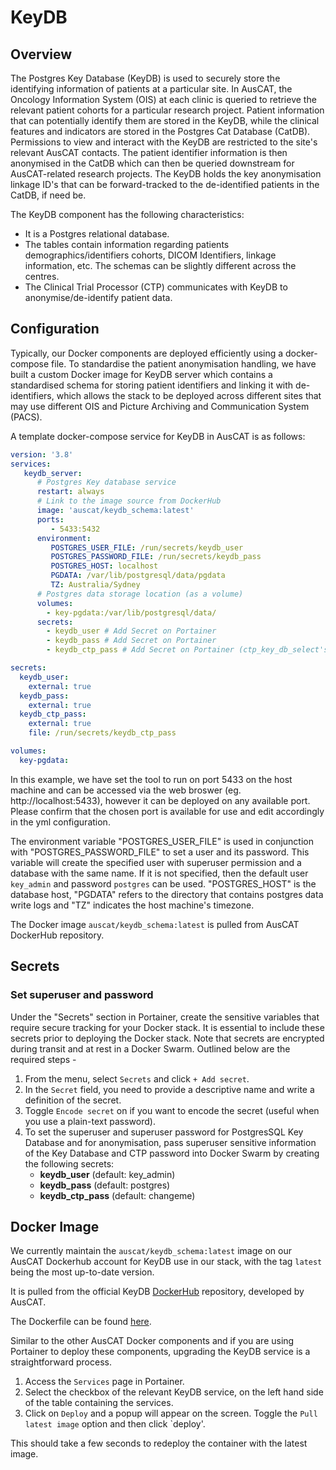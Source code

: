 # KeyDB

## Overview

The Postgres Key Database (KeyDB) is used to securely store the identifying information of patients at a particular site. In AusCAT, the Oncology Information System (OIS) at each clinic is queried to retrieve the relevant patient cohorts for a particular research project. Patient information that can potentially identify them are stored in the KeyDB, while the clinical features and indicators are stored in the Postgres Cat Database (CatDB). Permissions to view and interact with the KeyDB are restricted to the site's relevant AusCAT contacts. The patient identifier information is then anonymised in the CatDB which can then be queried downstream for AusCAT-related research projects. The KeyDB holds the key anonymisation linkage ID's that can be forward-tracked to the de-identified patients in the CatDB, if need be. 

The KeyDB component has the following characteristics:

- It is a Postgres relational database.
- The tables contain information regarding patients demographics/identifiers cohorts, DICOM Identifiers, linkage information, etc. The schemas can be slightly different across the centres.
- The Clinical Trial Processor (CTP) communicates with KeyDB to anonymise/de-identify patient data.

## Configuration

Typically, our Docker components are deployed efficiently using a docker-compose file. To standardise the patient anonymisation handling, we have built a custom Docker image for KeyDB server which contains a standardised schema for storing patient identifiers and linking it with de-identifiers, which allows the stack to be deployed across different sites that may use different OIS and Picture Archiving and Communication System (PACS).

A template docker-compose service for KeyDB in AusCAT is as follows:

```yml
version: '3.8'
services:
   keydb_server:
      # Postgres Key database service
      restart: always
      # Link to the image source from DockerHub
      image: 'auscat/keydb_schema:latest'
      ports:
         - 5433:5432
      environment:
         POSTGRES_USER_FILE: /run/secrets/keydb_user 
         POSTGRES_PASSWORD_FILE: /run/secrets/keydb_pass
         POSTGRES_HOST: localhost 
         PGDATA: /var/lib/postgresql/data/pgdata 
         TZ: Australia/Sydney 
      # Postgres data storage location (as a volume)
      volumes:
        - key-pgdata:/var/lib/postgresql/data/ 
      secrets:
        - keydb_user # Add Secret on Portainer 
        - keydb_pass # Add Secret on Portainer 
        - keydb_ctp_pass # Add Secret on Portainer (ctp_key_db_select's password)

secrets:
  keydb_user:
    external: true
  keydb_pass:
    external: true
  keydb_ctp_pass:
    external: true
    file: /run/secrets/keydb_ctp_pass

volumes:
  key-pgdata:
```
In this example, we have set the tool to run on port 5433 on the host machine and can be accessed via the web broswer (eg. http://localhost:5433), however it can be deployed on any available port. Please confirm that the chosen port is available for use and edit accordingly in the yml configuration.

The environment variable "POSTGRES_USER_FILE" is used in conjunction with "POSTGRES_PASSWORD_FILE" to set a user and its password. This variable will create the specified user with superuser permission and a database with the same name. If it is not specified, then the default user `key_admin` and password `postgres` can be used. "POSTGRES_HOST" is the database host, "PGDATA" refers to the directory that contains postgres data write logs and "TZ" indicates the host machine's timezone.

The Docker image `auscat/keydb_schema:latest` is pulled from AusCAT DockerHub repository.

## Secrets

### Set superuser and password

Under the "Secrets" section in Portainer, create the sensitive variables that require secure tracking for your Docker stack. It is essential to include these secrets prior to deploying the Docker stack. Note that secrets are encrypted during transit and at rest in a Docker Swarm. Outlined below are the required steps -

1. From the menu, select `Secrets` and click `+ Add secret`.
2. In the `Secret` field, you need to provide a descriptive name and write a definition of the secret.
3. Toggle `Encode secret` on if you want to encode the secret (useful when you use a plain-text password).
4. To set the superuser and superuser password for PostgresSQL Key Database and for anonymisation, pass superuser sensitive information of the Key Database and CTP password into Docker Swarm by creating the following secrets:
    - **keydb_user** (default: key_admin)
    - **keydb_pass** (default: postgres)
    - **keydb_ctp_pass** (default: changeme)
 

## Docker Image

We currently maintain the `auscat/keydb_schema:latest` image on our AusCAT Dockerhub account for KeyDB use in our stack, with the tag `latest` being the most up-to-date version. 

It is pulled from the official KeyDB [DockerHub](https://hub.docker.com/repository/docker/auscat/keydb_schema/general) repository, developed by AusCAT.

The Dockerfile can be found [here](https://github.com/AustralianCancerDataNetwork/auscat_etl/blob/main/mosaiq/keydb/Dockerfile).

Similar to the other AusCAT Docker components and if you are using Portainer to deploy these components, upgrading the KeyDB service is a straightforward process.

1. Access the `Services` page in Portainer.
2. Select the checkbox of the relevant KeyDB service, on the left hand side of the table containing the services.
3. Click on `Deploy` and a popup will appear on the screen. Toggle the `Pull latest image` option and then click `deploy'.

This should take a few seconds to redeploy the container with the latest image.
